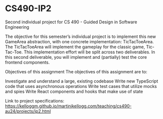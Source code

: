# CS490-IP2
Second individual project for CS 490 - Guided Design in Software Engineering

The objective for this semester’s individual project is to implement this new GameArea abstraction, with one concrete implementation: TicTacToeArea. The TicTacToeArea will implement the gameplay for the classic game, Tic-Tac-Toe. This implementation effort will be split across two deliverables. In this second deliverable, you will implement and (partially) test the core frontend components.

Objectives of this assignment
The objectives of this assignment are to:

Investigate and understand a large, existing codebase
Write new TypeScript code that uses asynchronous operations
Write test cases that utilize mocks and spies
Write React components and hooks that make use of state

Link to project specifications:
https://kelloggm.github.io/martinjkellogg.com/teaching/cs490-au24/projects/ip2.html
